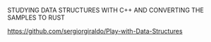 STUDYING DATA STRUCTURES WITH C++ AND CONVERTING THE SAMPLES TO RUST

https://github.com/sergiorgiraldo/Play-with-Data-Structures
